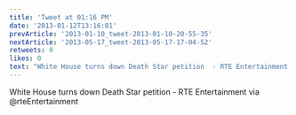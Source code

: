 ```yaml
---
title: 'Tweet at 01:16 PM'
date: '2013-01-12T13:16:01'
prevArticle: '2013-01-10_tweet-2013-01-10-20-55-35'
nextArticle: '2013-05-17_tweet-2013-05-17-17-04-52'
retweets: 0
likes: 0
text: "White House turns down Death Star petition  - RTE Entertainment via @rteEntertainment"
---
```

White House turns down Death Star petition  - RTE Entertainment via @rteEntertainment